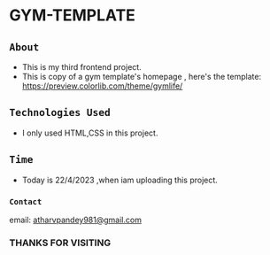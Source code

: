 # GYM-TEMPLATE
## `About`
* This is my third frontend project.
* This is copy of a gym template's homepage , here's the template: <https://preview.colorlib.com/theme/gymlife/>
## `Technologies Used`
* I only used HTML,CSS in this project. 
## `Time` 
* Today is 22/4/2023 ,when iam uploading this project.
### `Contact`
email: <atharvpandey981@gmail.com> 
### THANKS FOR VISITING
